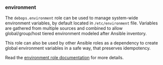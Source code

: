 ### environment

The `debops.environment` role can be used to manage system-wide
environment variables, by default located in `/etc/environment` file.
Variables are gathered from multiple sources and combined to allow
global/group/host tiered environment modeled after Ansible inventory.

This role can also be used by other Ansible roles as a dependency to
create global environment variables in a safe way, that preserves
idempotency.

Read the [environment role documentation](https://docs.debops.org/en/HEAD/ansible/roles/environment/) for more details.
